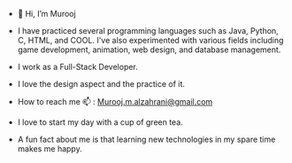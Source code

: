 - 👋 Hi, I’m Murooj
- I have practiced several programming languages such as Java, Python, C, HTML, and COOL. I've also experimented with various fields including game development, animation, web design, and database management.

- I work as a Full-Stack Developer.

- I love the design aspect and the practice of it.

- How to reach me 📫 :
Murooj.m.alzahrani@gmail.com

- I love to start my day with a cup of green tea.

- A fun fact about me is that learning new technologies in my spare time makes me happy.
